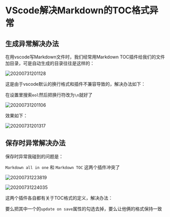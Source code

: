 # VScode解决Markdown的TOC格式异常

## 生成异常解决办法

在用vscode写Markdown文件时，我们经常用Markdown TOC插件给我们的文件加目录，可是自动生成的目录往往是这样的：

![20200731201128](https://cdn.jsdelivr.net/gh/leiyu1997/PicBed@master/blogs/pictures/20200731201128.png)

这是由于vscode默认的换行格式和插件不兼容导致的，解决办法如下：

在设置里搜索`eol`然后把换行符改为`\n`就好了

![20200731201106](https://cdn.jsdelivr.net/gh/leiyu1997/PicBed@master/blogs/pictures/20200731201106.png)

效果如下：

![20200731201317](https://cdn.jsdelivr.net/gh/leiyu1997/PicBed@master/blogs/pictures/20200731201317.png)

## 保存时异常解决办法

保存时异常我碰到的问题是：

`Markdown all in one` 和 `Markdown TOC` 这两个插件冲突了

![20200731223819](https://cdn.jsdelivr.net/gh/leiyu1997/PicBed@master/blogs/pictures/20200731223819.png)

![20200731224035](https://cdn.jsdelivr.net/gh/leiyu1997/PicBed@master/blogs/pictures/20200731224035.png)

这两个插件各自都有关于TOC格式的定义，解决办法：

要么把其中一个的`update on save`属性的勾选去掉，要么让他俩的格式保持一致